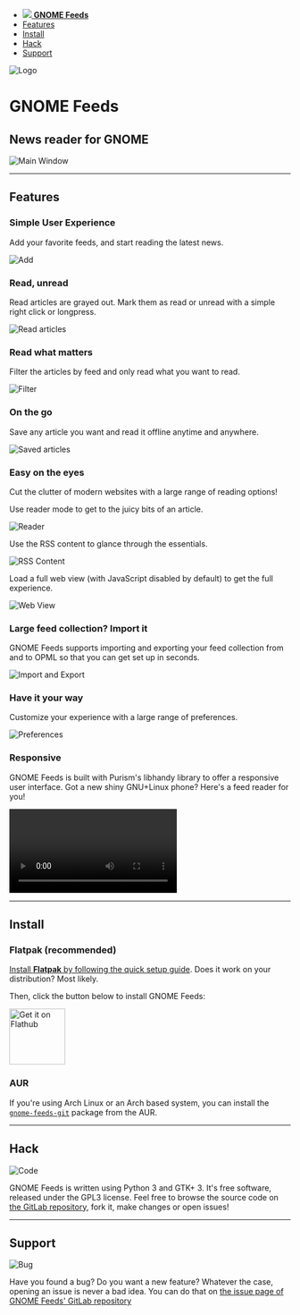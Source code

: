 <nav>

- [<span>![](./logo-symbolic.svg) **GNOME Feeds**</span>](#)
- [Features](#features)
- [Install](#install)
- [Hack](#hack)
- [Support](#support)

</nav>

<!--@MARGIN@-->

![Logo](logo.svg)

# GNOME Feeds

## News reader for GNOME

![Main Window](screenshots/mainwindow.png)

---

## Features

### Simple User Experience

Add your favorite feeds, and start reading the latest news.

![Add](screenshots/add_feed.png)

### Read, unread

Read articles are grayed out. Mark them as read or unread with a simple right click or longpress.

![Read articles](screenshots/unread.png)

### Read what matters

Filter the articles by feed and only read what you want to read.

![Filter](screenshots/filter.png)

### On the go

Save any article you want and read it offline anytime and anywhere.

![Saved articles](screenshots/saved_articles.png)

### Easy on the eyes

Cut the clutter of modern websites with a large range of reading options!

Use reader mode to get to the juicy bits of an article.

![Reader](screenshots/reader.png)

Use the RSS content to glance through the essentials.

![RSS Content](screenshots/rss_content.png)

Load a full web view (with JavaScript disabled by default) to get the full experience.

![Web View](screenshots/webview.png)

### Large feed collection? Import it

GNOME Feeds supports importing and exporting your feed collection from and to OPML so that you can get set up in seconds.

![Import and Export](screenshots/import_export.png)

### Have it your way

Customize your experience with a large range of preferences.

![Preferences](screenshots/preferences.png)

### Responsive

GNOME Feeds is built with Purism's libhandy library to offer a responsive user interface. Got a new shiny GNU+Linux phone? Here's a feed reader for you!

<video autoplay mute controls loop>
    <source src="screenshots/responsive_demo.mp4" type="video/mp4" />
</video>

---

## Install

### Flatpak (recommended)

[Install **Flatpak** by following the quick setup guide](https://flatpak.org/setup/). Does it work on your distribution? Most likely.

Then, click the button below to install GNOME Feeds:

<a href="https://flathub.org/apps/details/org.gabmus.gnome-feeds"><img src="https://raw.githubusercontent.com/flatpak-design-team/flathub-mockups/master/assets/download-button/download.svg?sanitize=true" height="100" alt="Get it on Flathub" /></a>

### AUR

If you're using Arch Linux or an Arch based system, you can install the [`gnome-feeds-git`](https://aur.archlinux.org/packages/gnome-feeds-git/) package from the AUR.

---

## Hack

![Code](icons/code.svg)

GNOME Feeds is written using Python 3 and GTK+ 3. It's free software, released under the GPL3 license. Feel free to browse the source code on [the GitLab repository](https://gitlab.com/gabmus/gnome-feeds), fork it, make changes or open issues!

---

## Support

![Bug](icons/bug.svg)

Have you found a bug? Do you want a new feature? Whatever the case, opening an issue is never a bad idea. You can do that on [the issue page of GNOME Feeds' GitLab repository](https://gitlab.com/gabmus/gnome-feeds/issues)
